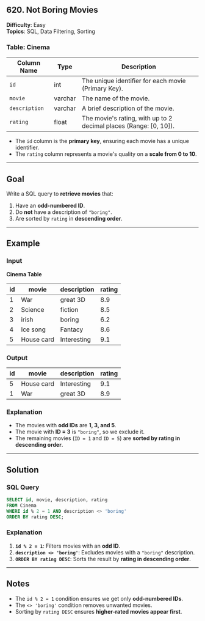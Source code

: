 ## 620. Not Boring Movies  
**Difficulty**: Easy  
**Topics**: SQL, Data Filtering, Sorting  

### Table: Cinema  

| Column Name   | Type    | Description                                      |
|--------------|---------|--------------------------------------------------|
| `id`         | int     | The unique identifier for each movie (Primary Key). |
| `movie`      | varchar | The name of the movie.                           |
| `description`| varchar | A brief description of the movie.                |
| `rating`     | float   | The movie's rating, with up to 2 decimal places (Range: [0, 10]). |

- The `id` column is the **primary key**, ensuring each movie has a unique identifier.  
- The `rating` column represents a movie's quality on a **scale from 0 to 10**.  

---

## Goal  
Write a SQL query to **retrieve movies** that:  
1. Have an **odd-numbered ID**.  
2. Do **not** have a description of `"boring"`.  
3. Are sorted by `rating` in **descending order**.  

---

## Example  

### **Input**  
**Cinema Table**  

| id | movie      | description | rating |
|----|------------|-------------|--------|
| 1  | War        | great 3D    | 8.9    |
| 2  | Science    | fiction     | 8.5    |
| 3  | irish      | boring      | 6.2    |
| 4  | Ice song   | Fantacy     | 8.6    |
| 5  | House card | Interesting | 9.1    |

### **Output**  

| id | movie      | description | rating |
|----|------------|-------------|--------|
| 5  | House card | Interesting | 9.1    |
| 1  | War        | great 3D    | 8.9    |

### **Explanation**  
- The movies with **odd IDs** are **1, 3, and 5**.  
- The movie with **ID = 3** is `"boring"`, so we exclude it.  
- The remaining movies (`ID = 1` and `ID = 5`) are **sorted by rating in descending order**.  

---

## Solution  

### **SQL Query**  
```sql
SELECT id, movie, description, rating
FROM Cinema
WHERE id % 2 = 1 AND description <> 'boring'
ORDER BY rating DESC;
```

### **Explanation**  
1. **`id % 2 = 1`**: Filters movies with an **odd ID**.  
2. **`description <> 'boring'`**: Excludes movies with a `"boring"` description.  
3. **`ORDER BY rating DESC`**: Sorts the result by **rating in descending order**.  

---

## Notes  
- The `id % 2 = 1` condition ensures we get only **odd-numbered IDs**.  
- The `<> 'boring'` condition removes unwanted movies.  
- Sorting by `rating DESC` ensures **higher-rated movies appear first**.  
